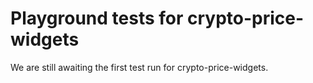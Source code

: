 # Playground tests for crypto-price-widgets
We are still awaiting the first test run for crypto-price-widgets.
